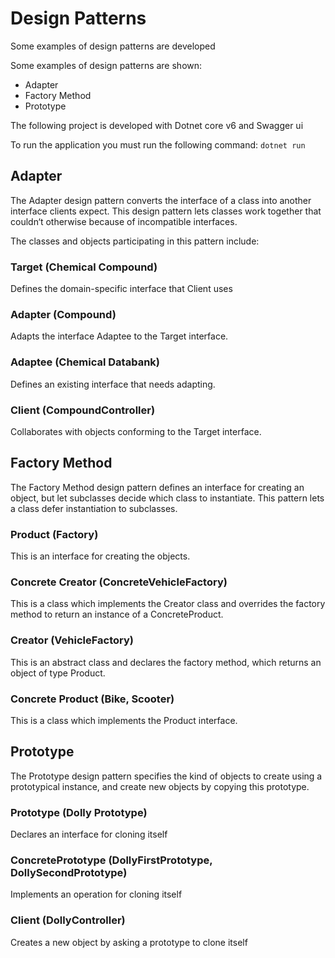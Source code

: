 # Design Patterns
Some examples of design patterns are developed 

Some examples of design patterns are shown: 
- Adapter
- Factory Method
- Prototype

The following project is developed with Dotnet core v6 and Swagger ui

 To run the application you must run the following command:  `dotnet run `
 
 ## Adapter
 
 The Adapter design pattern converts the interface of a class into another interface clients expect. This design pattern lets classes work together that couldn‘t otherwise because of incompatible interfaces.
 
 The classes and objects participating in this pattern include:

### Target (Chemical Compound)
Defines the domain-specific interface that Client uses

### Adapter (Compound)
Adapts the interface Adaptee to the Target interface.

### Adaptee (Chemical Databank)
Defines an existing interface that needs adapting.

### Client (CompoundController)
Collaborates with objects conforming to the Target interface.

 
 ## Factory Method
 
 The Factory Method design pattern defines an interface for creating an object, but let subclasses decide which class to instantiate. This pattern lets a class defer instantiation to subclasses.
 
 ### Product (Factory)
 This is an interface for creating the objects.
 
 ### Concrete Creator (ConcreteVehicleFactory)
 This is a class which implements the Creator class and overrides the factory method to return an instance of a ConcreteProduct.
 
 ### Creator (VehicleFactory)
 This is an abstract class and declares the factory method, which returns an object of type Product.
 
 ### Concrete Product (Bike, Scooter)
 This is a class which implements the Product interface.
 
 ## Prototype 

 The Prototype design pattern specifies the kind of objects to create using a prototypical instance, and create new objects by copying this prototype.
 
 ### Prototype (Dolly Prototype)  
 Declares an interface for cloning itself
 
 ### ConcretePrototype (DollyFirstPrototype, DollySecondPrototype)
 Implements an operation for cloning itself
 
 ### Client (DollyController)
 Creates a new object by asking a prototype to clone itself
 
 
 
 
